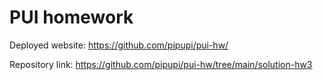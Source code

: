 # PUI homework

Deployed website: https://github.com/pipupi/pui-hw/

Repository link: https://github.com/pipupi/pui-hw/tree/main/solution-hw3

